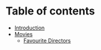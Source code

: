 # Table of contents

* [Introduction](README.md)
* [Movies](movies-1/README.md)
  * [Favourite Directors](movies-1/favourite-directors.md)

